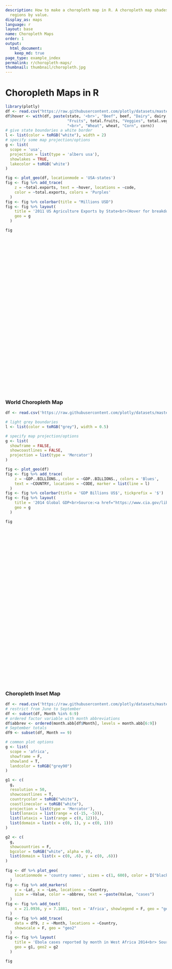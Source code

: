 ```yaml
---
description: How to make a choropleth map in R. A choropleth map shades geographic
  regions by value.
display_as: maps
language: r
layout: base
name: Choropleth Maps
order: 1
output:
  html_document:
    keep_md: true
page_type: example_index
permalink: r/choropleth-maps/
thumbnail: thumbnail/choropleth.jpg
---
```



# Choropleth Maps in R

```r
library(plotly)
df <- read.csv("https://raw.githubusercontent.com/plotly/datasets/master/2011_us_ag_exports.csv")
df$hover <- with(df, paste(state, '<br>', "Beef", beef, "Dairy", dairy, "<br>",
                           "Fruits", total.fruits, "Veggies", total.veggies,
                           "<br>", "Wheat", wheat, "Corn", corn))
# give state boundaries a white border
l <- list(color = toRGB("white"), width = 2)
# specify some map projection/options
g <- list(
  scope = 'usa',
  projection = list(type = 'albers usa'),
  showlakes = TRUE,
  lakecolor = toRGB('white')
)

fig <- plot_geo(df, locationmode = 'USA-states')
fig <- fig %>% add_trace(
    z = ~total.exports, text = ~hover, locations = ~code,
    color = ~total.exports, colors = 'Purples'
  )
fig <- fig %>% colorbar(title = "Millions USD")
fig <- fig %>% layout(
    title = '2011 US Agriculture Exports by State<br>(Hover for breakdown)',
    geo = g
  )

fig
```

<div id="htmlwidget-813fabe300f65df64612" style="width:672px;height:480px;" class="plotly html-widget"></div>
<script type="application/json" data-for="htmlwidget-813fabe300f65df64612">{"x":{"visdat":{"3a8721e57ee0":["function () ","plotlyVisDat"]},"cur_data":"3a8721e57ee0","attrs":{"3a8721e57ee0":{"locationmode":"USA-states","alpha_stroke":1,"sizes":[10,100],"spans":[1,20],"z":{},"text":{},"locations":{},"color":{},"colors":"Purples","inherit":true}},"layout":{"margin":{"b":40,"l":60,"t":25,"r":10},"mapType":"geo","scene":{"zaxis":{"title":"total.exports"}},"geo":{"domain":{"x":[0,1],"y":[0,1]},"scope":"usa","projection":{"type":"albers usa"},"showlakes":true,"lakecolor":"rgba(255,255,255,1)"},"hovermode":"closest","showlegend":false,"legend":{"yanchor":"top","y":0.5},"title":"2011 US Agriculture Exports by State<br>(Hover for breakdown)"},"source":"A","config":{"showSendToCloud":false},"data":[{"colorbar":{"title":"Millions USD","ticklen":2,"len":0.5,"lenmode":"fraction","y":1,"yanchor":"top"},"colorscale":[["0","rgba(252,251,253,1)"],["0.0416666666666667","rgba(248,246,250,1)"],["0.0833333333333333","rgba(243,242,248,1)"],["0.125","rgba(239,237,245,1)"],["0.166666666666667","rgba(232,231,242,1)"],["0.208333333333333","rgba(225,224,238,1)"],["0.25","rgba(218,218,235,1)"],["0.291666666666667","rgba(208,208,230,1)"],["0.333333333333333","rgba(198,199,225,1)"],["0.375","rgba(188,189,220,1)"],["0.416666666666667","rgba(178,177,213,1)"],["0.458333333333333","rgba(168,166,207,1)"],["0.5","rgba(158,154,200,1)"],["0.541666666666667","rgba(148,144,195,1)"],["0.583333333333333","rgba(138,135,191,1)"],["0.625","rgba(128,125,186,1)"],["0.666666666666667","rgba(121,110,178,1)"],["0.708333333333333","rgba(114,96,171,1)"],["0.75","rgba(106,81,163,1)"],["0.791666666666667","rgba(99,67,156,1)"],["0.833333333333333","rgba(92,54,150,1)"],["0.875","rgba(84,39,143,1)"],["0.916666666666667","rgba(77,28,137,1)"],["0.958333333333333","rgba(70,16,131,1)"],["1","rgba(63,0,125,1)"]],"showscale":true,"locationmode":"USA-states","z":[1390.63,13.31,1463.17,3586.02,16472.88,1851.33,259.62,282.19,3764.09,2860.84,401.84,2078.89,8709.48,5050.23,11273.76,4589.01,1889.15,1914.23,278.37,692.75,248.65,3164.16,7192.33,2170.8,3933.42,1718,7114.13,139.89,73.06,500.4,751.58,1488.9,3806.05,3761.96,3979.79,1646.41,1794.57,1969.87,31.59,929.93,3770.19,1535.13,6648.22,453.39,180.14,1146.48,3894.81,138.89,3090.23,349.69],"text":["Alabama <br> Beef 34.4 Dairy 4.06 <br> Fruits 25.11 Veggies 14.33 <br> Wheat 70 Corn 34.9","Alaska <br> Beef 0.2 Dairy 0.19 <br> Fruits 0 Veggies 1.56 <br> Wheat 0 Corn 0","Arizona <br> Beef 71.3 Dairy 105.48 <br> Fruits 60.27 Veggies 386.91 <br> Wheat 48.7 Corn 7.3","Arkansas <br> Beef 53.2 Dairy 3.53 <br> Fruits 6.88 Veggies 11.45 <br> Wheat 114.5 Corn 69.5","California <br> Beef 228.7 Dairy 929.95 <br> Fruits 8736.4 Veggies 2106.79 <br> Wheat 249.3 Corn 34.6","Colorado <br> Beef 261.4 Dairy 71.94 <br> Fruits 17.99 Veggies 118.27 <br> Wheat 400.5 Corn 183.2","Connecticut <br> Beef 1.1 Dairy 9.49 <br> Fruits 13.1 Veggies 11.16 <br> Wheat 0 Corn 0","Delaware <br> Beef 0.4 Dairy 2.3 <br> Fruits 1.53 Veggies 20.03 <br> Wheat 22.9 Corn 26.9","Florida <br> Beef 42.6 Dairy 66.31 <br> Fruits 1371.36 Veggies 450.86 <br> Wheat 1.8 Corn 3.5","Georgia <br> Beef 31 Dairy 38.38 <br> Fruits 233.51 Veggies 154.77 <br> Wheat 65.4 Corn 57.8","Hawaii <br> Beef 4 Dairy 1.16 <br> Fruits 55.51 Veggies 24.83 <br> Wheat 0 Corn 0","Idaho <br> Beef 119.8 Dairy 294.6 <br> Fruits 21.64 Veggies 319.19 <br> Wheat 568.2 Corn 24","Illinois <br> Beef 53.7 Dairy 45.82 <br> Fruits 12.53 Veggies 39.95 <br> Wheat 223.8 Corn 2228.5","Indiana <br> Beef 21.9 Dairy 89.7 <br> Fruits 12.98 Veggies 37.89 <br> Wheat 114 Corn 1123.2","Iowa <br> Beef 289.8 Dairy 107 <br> Fruits 3.24 Veggies 7.1 <br> Wheat 3.1 Corn 2529.8","Kansas <br> Beef 659.3 Dairy 65.45 <br> Fruits 3.11 Veggies 9.32 <br> Wheat 1426.5 Corn 457.3","Kentucky <br> Beef 54.8 Dairy 28.27 <br> Fruits 6.6 Veggies 0 <br> Wheat 149.3 Corn 179.1","Louisiana <br> Beef 19.8 Dairy 6.02 <br> Fruits 17.83 Veggies 17.25 <br> Wheat 78.7 Corn 91.4","Maine <br> Beef 1.4 Dairy 16.18 <br> Fruits 52.01 Veggies 62.9 <br> Wheat 0 Corn 0","Maryland <br> Beef 5.6 Dairy 24.81 <br> Fruits 12.9 Veggies 20.43 <br> Wheat 55.8 Corn 54.1","Massachusetts <br> Beef 0.6 Dairy 5.81 <br> Fruits 80.83 Veggies 21.13 <br> Wheat 0 Corn 0","Michigan <br> Beef 37.7 Dairy 214.82 <br> Fruits 257.69 Veggies 189.96 <br> Wheat 247 Corn 381.5","Minnesota <br> Beef 112.3 Dairy 218.05 <br> Fruits 7.91 Veggies 120.37 <br> Wheat 538.1 Corn 1264.3","Mississippi <br> Beef 12.8 Dairy 5.45 <br> Fruits 17.04 Veggies 27.87 <br> Wheat 102.2 Corn 110","Missouri <br> Beef 137.2 Dairy 34.26 <br> Fruits 13.18 Veggies 17.9 <br> Wheat 161.7 Corn 428.8","Montana <br> Beef 105 Dairy 6.82 <br> Fruits 3.3 Veggies 45.27 <br> Wheat 1198.1 Corn 5.4","Nebraska <br> Beef 762.2 Dairy 30.07 <br> Fruits 2.16 Veggies 53.5 <br> Wheat 292.3 Corn 1735.9","Nevada <br> Beef 21.8 Dairy 16.57 <br> Fruits 1.19 Veggies 27.93 <br> Wheat 5.4 Corn 0","New Hampshire <br> Beef 0.6 Dairy 7.46 <br> Fruits 7.98 Veggies 4.5 <br> Wheat 0 Corn 0","New Jersey <br> Beef 0.8 Dairy 3.37 <br> Fruits 109.45 Veggies 56.54 <br> Wheat 6.7 Corn 10.1","New Mexico <br> Beef 117.2 Dairy 191.01 <br> Fruits 101.9 Veggies 43.88 <br> Wheat 13.9 Corn 11.2","New York <br> Beef 22.2 Dairy 331.8 <br> Fruits 202.56 Veggies 143.37 <br> Wheat 29.9 Corn 106.1","North Carolina <br> Beef 24.8 Dairy 24.9 <br> Fruits 74.47 Veggies 150.45 <br> Wheat 200.3 Corn 92.2","North Dakota <br> Beef 78.5 Dairy 8.14 <br> Fruits 0.25 Veggies 130.79 <br> Wheat 1664.5 Corn 236.1","Ohio <br> Beef 36.2 Dairy 134.57 <br> Fruits 27.21 Veggies 53.53 <br> Wheat 207.4 Corn 535.1","Oklahoma <br> Beef 337.6 Dairy 24.35 <br> Fruits 9.24 Veggies 8.9 <br> Wheat 324.8 Corn 27.5","Oregon <br> Beef 58.8 Dairy 63.66 <br> Fruits 315.04 Veggies 126.5 <br> Wheat 320.3 Corn 11.7","Pennsylvania <br> Beef 50.9 Dairy 280.87 <br> Fruits 89.48 Veggies 38.26 <br> Wheat 41 Corn 112.1","Rhode Island <br> Beef 0.1 Dairy 0.52 <br> Fruits 2.83 Veggies 3.02 <br> Wheat 0 Corn 0","South Carolina <br> Beef 15.2 Dairy 7.62 <br> Fruits 53.45 Veggies 42.66 <br> Wheat 55.3 Corn 32.1","South Dakota <br> Beef 193.5 Dairy 46.77 <br> Fruits 0.8 Veggies 4.06 <br> Wheat 704.5 Corn 643.6","Tennessee <br> Beef 51.1 Dairy 21.18 <br> Fruits 6.23 Veggies 24.67 <br> Wheat 100 Corn 88.8","Texas <br> Beef 961 Dairy 240.55 <br> Fruits 99.9 Veggies 115.23 <br> Wheat 309.7 Corn 167.2","Utah <br> Beef 27.9 Dairy 48.6 <br> Fruits 12.34 Veggies 6.6 <br> Wheat 42.8 Corn 5.3","Vermont <br> Beef 6.2 Dairy 65.98 <br> Fruits 8.01 Veggies 4.05 <br> Wheat 0 Corn 0","Virginia <br> Beef 39.5 Dairy 47.85 <br> Fruits 36.48 Veggies 27.25 <br> Wheat 77.5 Corn 39.5","Washington <br> Beef 59.2 Dairy 154.18 <br> Fruits 1738.57 Veggies 363.79 <br> Wheat 786.3 Corn 29.5","West Virginia <br> Beef 12 Dairy 3.9 <br> Fruits 11.54 Veggies 0 <br> Wheat 1.6 Corn 3.5","Wisconsin <br> Beef 107.3 Dairy 633.6 <br> Fruits 133.8 Veggies 148.99 <br> Wheat 96.7 Corn 460.5","Wyoming <br> Beef 75.1 Dairy 2.89 <br> Fruits 0.17 Veggies 10.23 <br> Wheat 20.7 Corn 9"],"locations":["AL","AK","AZ","AR","CA","CO","CT","DE","FL","GA","HI","ID","IL","IN","IA","KS","KY","LA","ME","MD","MA","MI","MN","MS","MO","MT","NE","NV","NH","NJ","NM","NY","NC","ND","OH","OK","OR","PA","RI","SC","SD","TN","TX","UT","VT","VA","WA","WV","WI","WY"],"type":"choropleth","marker":{"line":{"colorbar":{"title":"","ticklen":2},"cmin":13.31,"cmax":16472.88,"colorscale":[["0","rgba(252,251,253,1)"],["0.0416666666666667","rgba(248,246,250,1)"],["0.0833333333333333","rgba(243,242,248,1)"],["0.125","rgba(239,237,245,1)"],["0.166666666666667","rgba(232,231,242,1)"],["0.208333333333333","rgba(225,224,238,1)"],["0.25","rgba(218,218,235,1)"],["0.291666666666667","rgba(208,208,230,1)"],["0.333333333333333","rgba(198,199,225,1)"],["0.375","rgba(188,189,220,1)"],["0.416666666666667","rgba(178,177,213,1)"],["0.458333333333333","rgba(168,166,207,1)"],["0.5","rgba(158,154,200,1)"],["0.541666666666667","rgba(148,144,195,1)"],["0.583333333333333","rgba(138,135,191,1)"],["0.625","rgba(128,125,186,1)"],["0.666666666666667","rgba(121,110,178,1)"],["0.708333333333333","rgba(114,96,171,1)"],["0.75","rgba(106,81,163,1)"],["0.791666666666667","rgba(99,67,156,1)"],["0.833333333333333","rgba(92,54,150,1)"],["0.875","rgba(84,39,143,1)"],["0.916666666666667","rgba(77,28,137,1)"],["0.958333333333333","rgba(70,16,131,1)"],["1","rgba(63,0,125,1)"]],"showscale":false,"color":[1390.63,13.31,1463.17,3586.02,16472.88,1851.33,259.62,282.19,3764.09,2860.84,401.84,2078.89,8709.48,5050.23,11273.76,4589.01,1889.15,1914.23,278.37,692.75,248.65,3164.16,7192.33,2170.8,3933.42,1718,7114.13,139.89,73.06,500.4,751.58,1488.9,3806.05,3761.96,3979.79,1646.41,1794.57,1969.87,31.59,929.93,3770.19,1535.13,6648.22,453.39,180.14,1146.48,3894.81,138.89,3090.23,349.69]}},"geo":"geo","frame":null}],"highlight":{"on":"plotly_click","persistent":false,"dynamic":false,"selectize":false,"opacityDim":0.2,"selected":{"opacity":1},"debounce":0},"shinyEvents":["plotly_hover","plotly_click","plotly_selected","plotly_relayout","plotly_brushed","plotly_brushing","plotly_clickannotation","plotly_doubleclick","plotly_deselect","plotly_afterplot","plotly_sunburstclick"],"base_url":"https://plot.ly"},"evals":[],"jsHooks":[]}</script>


### World Choropleth Map


```r
df <- read.csv('https://raw.githubusercontent.com/plotly/datasets/master/2014_world_gdp_with_codes.csv')

# light grey boundaries
l <- list(color = toRGB("grey"), width = 0.5)

# specify map projection/options
g <- list(
  showframe = FALSE,
  showcoastlines = FALSE,
  projection = list(type = 'Mercator')
)

fig <- plot_geo(df)
fig <- fig %>% add_trace(
    z = ~GDP..BILLIONS., color = ~GDP..BILLIONS., colors = 'Blues',
    text = ~COUNTRY, locations = ~CODE, marker = list(line = l)
  )
fig <- fig %>% colorbar(title = 'GDP Billions US$', tickprefix = '$')
fig <- fig %>% layout(
    title = '2014 Global GDP<br>Source:<a href="https://www.cia.gov/library/publications/the-world-factbook/fields/2195.html">CIA World Factbook</a>',
    geo = g
  )

fig
```

<div id="htmlwidget-af2c3a2c8fdc6dd551a6" style="width:672px;height:480px;" class="plotly html-widget"></div>
<script type="application/json" data-for="htmlwidget-af2c3a2c8fdc6dd551a6">{"x":{"visdat":{"3a87c0888b2":["function () ","plotlyVisDat"]},"cur_data":"3a87c0888b2","attrs":{"3a87c0888b2":{"alpha_stroke":1,"sizes":[10,100],"spans":[1,20],"z":{},"color":{},"colors":"Blues","text":{},"locations":{},"marker":{"line":{"color":"rgba(190,190,190,1)","width":0.5}},"inherit":true}},"layout":{"margin":{"b":40,"l":60,"t":25,"r":10},"mapType":"geo","scene":{"zaxis":{"title":"GDP..BILLIONS."}},"geo":{"domain":{"x":[0,1],"y":[0,1]},"showframe":false,"showcoastlines":false,"projection":{"type":"Mercator"}},"hovermode":"closest","showlegend":false,"legend":{"yanchor":"top","y":0.5},"title":"2014 Global GDP<br>Source:<a href=\"https://www.cia.gov/library/publications/the-world-factbook/fields/2195.html\">CIA World Factbook<\/a>"},"source":"A","config":{"showSendToCloud":false},"data":[{"colorbar":{"title":"GDP Billions US$","ticklen":2,"len":0.5,"lenmode":"fraction","y":1,"yanchor":"top","tickprefix":"$"},"colorscale":[["0","rgba(247,251,255,1)"],["0.0416666666666667","rgba(239,246,252,1)"],["0.0833333333333333","rgba(230,240,250,1)"],["0.125","rgba(222,235,247,1)"],["0.166666666666667","rgba(214,230,244,1)"],["0.208333333333333","rgba(206,224,242,1)"],["0.25","rgba(198,219,239,1)"],["0.291666666666667","rgba(185,213,234,1)"],["0.333333333333333","rgba(172,208,230,1)"],["0.375","rgba(158,202,225,1)"],["0.416666666666667","rgba(142,193,221,1)"],["0.458333333333333","rgba(125,183,218,1)"],["0.5","rgba(107,174,214,1)"],["0.541666666666667","rgba(94,165,209,1)"],["0.583333333333333","rgba(81,155,203,1)"],["0.625","rgba(66,146,198,1)"],["0.666666666666667","rgba(57,135,192,1)"],["0.708333333333333","rgba(46,124,187,1)"],["0.75","rgba(33,113,181,1)"],["0.791666666666667","rgba(27,102,173,1)"],["0.833333333333333","rgba(19,91,164,1)"],["0.875","rgba(8,81,156,1)"],["0.916666666666667","rgba(9,70,139,1)"],["0.958333333333333","rgba(9,59,123,1)"],["1","rgba(8,48,107,1)"]],"showscale":true,"z":[21.71,13.4,227.8,0.75,4.8,131.4,0.18,1.24,536.2,10.88,2.52,1483,436.1,77.91,8.65,34.05,186.6,4.28,75.25,527.8,1.67,9.24,5.2,2.09,34.08,19.55,16.3,2244,1.1,17.43,55.08,13.38,65.29,3.04,1.98,16.9,32.16,1794,2.25,1.73,15.84,264.1,10360,400.1,0.72,32.67,14.11,0.18,50.46,33.96,57.18,77.15,5.6,21.34,205.6,347.2,1.58,0.51,64.05,100.5,284.9,25.14,15.4,3.87,26.36,49.86,0.16,2.32,4.17,276.3,2902,7.15,20.68,0.92,16.13,3820,35.48,1.85,246.4,2.16,0.84,4.6,58.3,2.74,1.04,6.77,3.14,8.92,19.37,292.7,129.7,16.2,2048,856.1,402.7,232.2,245.8,4.08,305,2129,13.92,4770,5.77,36.55,225.6,62.72,0.16,28,1410,5.99,179.3,7.65,11.71,32.82,47.5,2.46,2.07,49.34,5.11,48.72,63.93,51.68,10.92,11.19,4.41,336.9,2.41,12.04,10.57,0.18,4.29,12.72,1296,0.34,7.74,6.06,11.73,4.66,112.6,16.59,13.11,19.64,880.4,11.1,201,11.85,594.3,8.29,0.01,1.23,511.6,80.54,237.5,0.65,44.69,16.1,31.3,208.2,284.6,552.2,228.2,93.52,212,199,2057,8,0.81,1.35,0.56,0.22,0.75,0.83,1.86,0.36,777.9,15.88,42.65,1.47,5.41,307.9,304.1,99.75,49.93,1.16,2.37,341.2,11.89,1400,71.57,70.03,5.27,3.84,559.1,679,64.7,529.5,9.16,36.62,373.8,4.51,4.84,0.49,29.63,49.12,813.3,43.5,0.04,26.09,134.9,416.4,2848,17420,55.6,63.08,0.82,209.2,187.8,5.08,6.64,45.45,25.61,13.74],"text":["Afghanistan","Albania","Algeria","American Samoa","Andorra","Angola","Anguilla","Antigua and Barbuda","Argentina","Armenia","Aruba","Australia","Austria","Azerbaijan","Bahamas, The","Bahrain","Bangladesh","Barbados","Belarus","Belgium","Belize","Benin","Bermuda","Bhutan","Bolivia","Bosnia and Herzegovina","Botswana","Brazil","British Virgin Islands","Brunei","Bulgaria","Burkina Faso","Burma","Burundi","Cabo Verde","Cambodia","Cameroon","Canada","Cayman Islands","Central African Republic","Chad","Chile","China","Colombia","Comoros","Congo, Democratic Republic of the","Congo, Republic of the","Cook Islands","Costa Rica","Cote d'Ivoire","Croatia","Cuba","Curacao","Cyprus","Czech Republic","Denmark","Djibouti","Dominica","Dominican Republic","Ecuador","Egypt","El Salvador","Equatorial Guinea","Eritrea","Estonia","Ethiopia","Falkland Islands (Islas Malvinas)","Faroe Islands","Fiji","Finland","France","French Polynesia","Gabon","Gambia, The","Georgia","Germany","Ghana","Gibraltar","Greece","Greenland","Grenada","Guam","Guatemala","Guernsey","Guinea-Bissau","Guinea","Guyana","Haiti","Honduras","Hong Kong","Hungary","Iceland","India","Indonesia","Iran","Iraq","Ireland","Isle of Man","Israel","Italy","Jamaica","Japan","Jersey","Jordan","Kazakhstan","Kenya","Kiribati","Korea, North","Korea, South","Kosovo","Kuwait","Kyrgyzstan","Laos","Latvia","Lebanon","Lesotho","Liberia","Libya","Liechtenstein","Lithuania","Luxembourg","Macau","Macedonia","Madagascar","Malawi","Malaysia","Maldives","Mali","Malta","Marshall Islands","Mauritania","Mauritius","Mexico","Micronesia, Federated States of","Moldova","Monaco","Mongolia","Montenegro","Morocco","Mozambique","Namibia","Nepal","Netherlands","New Caledonia","New Zealand","Nicaragua","Nigeria","Niger","Niue","Northern Mariana Islands","Norway","Oman","Pakistan","Palau","Panama","Papua New Guinea","Paraguay","Peru","Philippines","Poland","Portugal","Puerto Rico","Qatar","Romania","Russia","Rwanda","Saint Kitts and Nevis","Saint Lucia","Saint Martin","Saint Pierre and Miquelon","Saint Vincent and the Grenadines","Samoa","San Marino","Sao Tome and Principe","Saudi Arabia","Senegal","Serbia","Seychelles","Sierra Leone","Singapore","Sint Maarten","Slovakia","Slovenia","Solomon Islands","Somalia","South Africa","South Sudan","Spain","Sri Lanka","Sudan","Suriname","Swaziland","Sweden","Switzerland","Syria","Taiwan","Tajikistan","Tanzania","Thailand","Timor-Leste","Togo","Tonga","Trinidad and Tobago","Tunisia","Turkey","Turkmenistan","Tuvalu","Uganda","Ukraine","United Arab Emirates","United Kingdom","United States","Uruguay","Uzbekistan","Vanuatu","Venezuela","Vietnam","Virgin Islands","West Bank","Yemen","Zambia","Zimbabwe"],"locations":["AFG","ALB","DZA","ASM","AND","AGO","AIA","ATG","ARG","ARM","ABW","AUS","AUT","AZE","BHM","BHR","BGD","BRB","BLR","BEL","BLZ","BEN","BMU","BTN","BOL","BIH","BWA","BRA","VGB","BRN","BGR","BFA","MMR","BDI","CPV","KHM","CMR","CAN","CYM","CAF","TCD","CHL","CHN","COL","COM","COD","COG","COK","CRI","CIV","HRV","CUB","CUW","CYP","CZE","DNK","DJI","DMA","DOM","ECU","EGY","SLV","GNQ","ERI","EST","ETH","FLK","FRO","FJI","FIN","FRA","PYF","GAB","GMB","GEO","DEU","GHA","GIB","GRC","GRL","GRD","GUM","GTM","GGY","GNB","GIN","GUY","HTI","HND","HKG","HUN","ISL","IND","IDN","IRN","IRQ","IRL","IMN","ISR","ITA","JAM","JPN","JEY","JOR","KAZ","KEN","KIR","PRK","KOR","KSV","KWT","KGZ","LAO","LVA","LBN","LSO","LBR","LBY","LIE","LTU","LUX","MAC","MKD","MDG","MWI","MYS","MDV","MLI","MLT","MHL","MRT","MUS","MEX","FSM","MDA","MCO","MNG","MNE","MAR","MOZ","NAM","NPL","NLD","NCL","NZL","NIC","NGA","NER","NIU","MNP","NOR","OMN","PAK","PLW","PAN","PNG","PRY","PER","PHL","POL","PRT","PRI","QAT","ROU","RUS","RWA","KNA","LCA","MAF","SPM","VCT","WSM","SMR","STP","SAU","SEN","SRB","SYC","SLE","SGP","SXM","SVK","SVN","SLB","SOM","ZAF","SSD","ESP","LKA","SDN","SUR","SWZ","SWE","CHE","SYR","TWN","TJK","TZA","THA","TLS","TGO","TON","TTO","TUN","TUR","TKM","TUV","UGA","UKR","ARE","GBR","USA","URY","UZB","VUT","VEN","VNM","VGB","WBG","YEM","ZMB","ZWE"],"marker":{"line":{"colorbar":{"title":"","ticklen":2},"cmin":0.01,"cmax":17420,"colorscale":[["0","rgba(247,251,255,1)"],["0.0416666666666667","rgba(239,246,252,1)"],["0.0833333333333333","rgba(230,240,250,1)"],["0.125","rgba(222,235,247,1)"],["0.166666666666667","rgba(214,230,244,1)"],["0.208333333333333","rgba(206,224,242,1)"],["0.25","rgba(198,219,239,1)"],["0.291666666666667","rgba(185,213,234,1)"],["0.333333333333333","rgba(172,208,230,1)"],["0.375","rgba(158,202,225,1)"],["0.416666666666667","rgba(142,193,221,1)"],["0.458333333333333","rgba(125,183,218,1)"],["0.5","rgba(107,174,214,1)"],["0.541666666666667","rgba(94,165,209,1)"],["0.583333333333333","rgba(81,155,203,1)"],["0.625","rgba(66,146,198,1)"],["0.666666666666667","rgba(57,135,192,1)"],["0.708333333333333","rgba(46,124,187,1)"],["0.75","rgba(33,113,181,1)"],["0.791666666666667","rgba(27,102,173,1)"],["0.833333333333333","rgba(19,91,164,1)"],["0.875","rgba(8,81,156,1)"],["0.916666666666667","rgba(9,70,139,1)"],["0.958333333333333","rgba(9,59,123,1)"],["1","rgba(8,48,107,1)"]],"showscale":false,"color":"rgba(190,190,190,1)","width":0.5}},"type":"choropleth","geo":"geo","frame":null}],"highlight":{"on":"plotly_click","persistent":false,"dynamic":false,"selectize":false,"opacityDim":0.2,"selected":{"opacity":1},"debounce":0},"shinyEvents":["plotly_hover","plotly_click","plotly_selected","plotly_relayout","plotly_brushed","plotly_brushing","plotly_clickannotation","plotly_doubleclick","plotly_deselect","plotly_afterplot","plotly_sunburstclick"],"base_url":"https://plot.ly"},"evals":[],"jsHooks":[]}</script>

### Choropleth Inset Map


```r
df <- read.csv('https://raw.githubusercontent.com/plotly/datasets/master/2014_ebola.csv')
# restrict from June to September
df <- subset(df, Month %in% 6:9)
# ordered factor variable with month abbreviations
df$abbrev <- ordered(month.abb[df$Month], levels = month.abb[6:9])
# September totals
df9 <- subset(df, Month == 9)

# common plot options
g <- list(
  scope = 'africa',
  showframe = F,
  showland = T,
  landcolor = toRGB("grey90")
)

g1 <- c(
  g,
  resolution = 50,
  showcoastlines = T,
  countrycolor = toRGB("white"),
  coastlinecolor = toRGB("white"),
  projection = list(type = 'Mercator'),
  list(lonaxis = list(range = c(-15, -5))),
  list(lataxis = list(range = c(0, 12))),
  list(domain = list(x = c(0, 1), y = c(0, 1)))
)

g2 <- c(
  g,
  showcountries = F,
  bgcolor = toRGB("white", alpha = 0),
  list(domain = list(x = c(0, .6), y = c(0, .6)))
)
 
fig <- df %>% plot_geo(
    locationmode = 'country names', sizes = c(1, 600), color = I("black")
  )
fig <- fig %>% add_markers(
    y = ~Lat, x = ~Lon, locations = ~Country,
    size = ~Value, color = ~abbrev, text = ~paste(Value, "cases")
  )
fig <- fig %>% add_text(
    x = 21.0936, y = 7.1881, text = 'Africa', showlegend = F, geo = "geo2"
  )
fig <- fig %>% add_trace(
    data = df9, z = ~Month, locations = ~Country,
    showscale = F, geo = "geo2"
  )
fig <- fig %>% layout(
    title = 'Ebola cases reported by month in West Africa 2014<br> Source: <a href="https://data.hdx.rwlabs.org/dataset/rowca-ebola-cases">HDX</a>',
    geo = g1, geo2 = g2
  )

fig
```

<div id="htmlwidget-a53c4f02964d7fdf36f4" style="width:672px;height:480px;" class="plotly html-widget"></div>
<script type="application/json" data-for="htmlwidget-a53c4f02964d7fdf36f4">{"x":{"visdat":{"3a876dceeb60":["function () ","plotlyVisDat"],"3a87677aa3e2":["function () ","data"]},"cur_data":"3a87677aa3e2","attrs":{"3a876dceeb60":{"locationmode":"country names","color":{},"alpha_stroke":1,"sizes":[1,600],"spans":[1,20],"x":{},"y":{},"type":"scatter","mode":"markers","locations":{},"size":{},"text":{},"inherit":true},"3a876dceeb60.1":{"locationmode":"country names","color":["black"],"alpha_stroke":1,"sizes":[1,600],"spans":[1,20],"x":21.0936,"y":7.1881,"text":"Africa","type":"scatter","mode":"text","showlegend":false,"geo":"geo2","inherit":true},"3a87677aa3e2":{"locationmode":"country names","color":["black"],"alpha_stroke":1,"sizes":[1,600],"spans":[1,20],"z":{},"locations":{},"showscale":false,"geo":"geo2","inherit":true}},"layout":{"margin":{"b":40,"l":60,"t":25,"r":10},"mapType":"geo","title":"Ebola cases reported by month in West Africa 2014<br> Source: <a href=\"https://data.hdx.rwlabs.org/dataset/rowca-ebola-cases\">HDX<\/a>","geo":{"domain":{"x":[0,1],"y":[0,1]},"scope":"africa","showframe":false,"showland":true,"landcolor":"rgba(229,229,229,1)","resolution":50,"showcoastlines":true,"countrycolor":"rgba(255,255,255,1)","coastlinecolor":"rgba(255,255,255,1)","projection.type":"Mercator","lonaxis":{"range":[-15,-5]},"lataxis":{"range":[0,12]}},"geo2":{"scope":"africa","showframe":false,"showland":true,"landcolor":"rgba(229,229,229,1)","showcountries":false,"bgcolor":"rgba(255,255,255,0)","domain":{"x":[0,0.6],"y":[0,0.6]}},"scene":{"zaxis":{"title":"Month"}},"hovermode":"closest","showlegend":true},"source":"A","config":{"showSendToCloud":false},"data":[{"locationmode":"country names","type":"scattergeo","mode":"markers","locations":["Guinea","Liberia","Senegal","Sierra Leone"],"text":["1022 cases","3362 cases","3 cases","1940 cases"],"name":"Sep","marker":{"color":"rgba(253,231,37,1)","size":[182.963403748884,600,1.35644153525736,346.570068432014],"sizemode":"area","line":{"color":"rgba(253,231,37,1)"}},"textfont":{"color":"rgba(253,231,37,1)","size":[182.963403748884,600,1.35644153525736,346.570068432014]},"line":{"color":"rgba(253,231,37,1)"},"geo":"geo","lat":[9.95,6.43,14.5,8.46],"lon":[-9.7,-9.43,-14.45,-11.78],"frame":null},{"locationmode":"country names","type":"scattergeo","mode":"markers","locations":["Guinea","Liberia","Senegal","Sierra Leone"],"text":["771 cases","1395 cases","1 cases","1216 cases"],"name":"Aug","marker":{"color":"rgba(53,183,121,1)","size":[138.229991074085,249.439750074383,1,217.538232668849],"sizemode":"area","line":{"color":"rgba(53,183,121,1)"}},"textfont":{"color":"rgba(53,183,121,1)","size":[138.229991074085,249.439750074383,1,217.538232668849]},"line":{"color":"rgba(53,183,121,1)"},"geo":"geo","lat":[9.95,6.43,14.5,8.46],"lon":[-9.7,-9.43,-14.45,-11.78],"frame":null},{"locationmode":"country names","type":"scattergeo","mode":"markers","locations":["Guinea","Liberia","Sierra Leone"],"text":["460 cases","329 cases","533 cases"],"name":"Jul","marker":{"color":"rgba(49,104,142,1)","size":[82.803332341565,59.4564117822077,95.8134483784588],"sizemode":"area","line":{"color":"rgba(49,104,142,1)"}},"textfont":{"color":"rgba(49,104,142,1)","size":[82.803332341565,59.4564117822077,95.8134483784588]},"line":{"color":"rgba(49,104,142,1)"},"geo":"geo","lat":[9.95,6.43,8.46],"lon":[-9.7,-9.43,-11.78],"frame":null},{"locationmode":"country names","type":"scattergeo","mode":"markers","locations":["Guinea","Liberia","Sierra Leone"],"text":["413 cases","107 cases","239 cases"],"name":"Jun","marker":{"color":"rgba(68,1,84,1)","size":[74.426956263017,19.8914013686403,43.4165426956263],"sizemode":"area","line":{"color":"rgba(68,1,84,1)"}},"textfont":{"color":"rgba(68,1,84,1)","size":[74.426956263017,19.8914013686403,43.4165426956263]},"line":{"color":"rgba(68,1,84,1)"},"geo":"geo","lat":[9.95,6.43,8.46],"lon":[-9.7,-9.43,-11.78],"frame":null},{"locationmode":"country names","text":"Africa","type":"scattergeo","mode":"text","showlegend":false,"geo":"geo2","marker":{"color":"rgba(0,0,0,1)","line":{"color":"rgba(0,0,0,1)"}},"textfont":{"color":"rgba(0,0,0,1)"},"line":{"color":"rgba(0,0,0,1)"},"lat":[7.1881],"lon":[21.0936],"frame":null},{"locationmode":"country names","z":[9,9,9,9],"locations":["Guinea","Liberia","Senegal","Sierra Leone"],"showscale":false,"geo":"geo2","type":"choropleth","marker":{"color":"rgba(0,0,0,1)","line":{"color":"rgba(0,0,0,1)"}},"frame":null}],"highlight":{"on":"plotly_click","persistent":false,"dynamic":false,"selectize":false,"opacityDim":0.2,"selected":{"opacity":1},"debounce":0},"shinyEvents":["plotly_hover","plotly_click","plotly_selected","plotly_relayout","plotly_brushed","plotly_brushing","plotly_clickannotation","plotly_doubleclick","plotly_deselect","plotly_afterplot","plotly_sunburstclick"],"base_url":"https://plot.ly"},"evals":[],"jsHooks":[]}</script>
